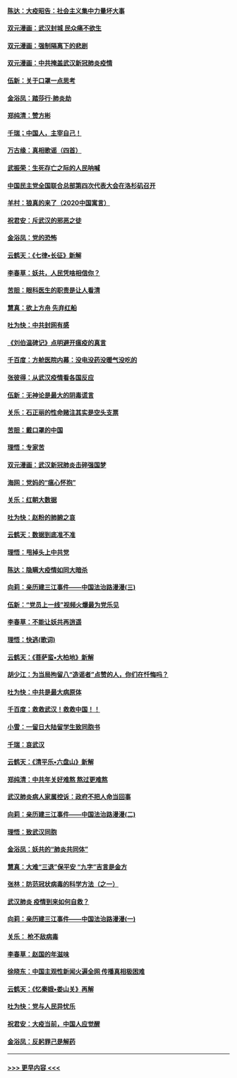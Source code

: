 #### [陈达：大疫昭告：社会主义集中力量坏大事](../pages/nsc993/n11859419.md?t=02111733) 
#### [双元漫画：武汉封城 民众痛不欲生](../pages/nsc993/n11859287.md?t=02111733) 
#### [双元漫画：强制隔离下的悲剧](../pages/nsc993/n11859244.md?t=02111733) 
#### [双元漫画：中共掩盖武汉新冠肺炎疫情](../pages/nsc993/n11858249.md?t=02111733) 
#### [伍新：关于口罩一点思考](../pages/nsc993/n11859195.md?t=02111733) 
#### [金浴凤：踏莎行‧肺炎劫](../pages/nsc993/n11858227.md?t=02111733) 
#### [郑纯清：赞方彬](../pages/nsc993/n11856803.md?t=02111733) 
#### [千瑞；中国人，主宰自己！](../pages/nsc993/n11856793.md?t=02111733) 
#### [万古缘：真相歌谣（四首）](../pages/nsc993/n11856263.md?t=02111733) 
#### [武振荣：生死存亡之际的人民呐喊](../pages/nsc993/n11856256.md?t=02111733) 
#### [中国民主党全国联合总部第四次代表大会在洛杉矶召开](../pages/nsc993/n11856344.md?t=02111733) 
#### [羊村：狼真的来了（2020中国寓言）](../pages/nsc993/n11856229.md?t=02111733) 
#### [祝君安：斥武汉的邪恶之徒](../pages/nsc993/n11855861.md?t=02111733) 
#### [金浴凤：党的恐怖](../pages/nsc993/n11855849.md?t=02111733) 
#### [云鹤天：《七律▪长征》新解](../pages/nsc993/n11855479.md?t=02111733) 
#### [李春草：妖共，人民凭啥相信你？](../pages/nsc993/n11855196.md?t=02111733) 
#### [苦胆：眼科医生的职责是让人看清](../pages/nsc993/n11853840.md?t=02111733) 
#### [慧真：欲上方舟 先弃红船](../pages/nsc993/n11853483.md?t=02111733) 
#### [吐为快：中共封网有感](../pages/nsc993/n11852575.md?t=02111733) 
#### [《刘伯温碑记》点明避开瘟疫的真言](../pages/nsc993/n11852128.md?t=02111733) 
#### [千百度：方舱医院内幕：没电没药没暖气没吃的](../pages/nsc993/n11850211.md?t=02111733) 
#### [张彼得：从武汉疫情看各国反应](../pages/nsc993/n11850102.md?t=02111733) 
#### [伍新：无神论是最大的阴毒谎言](../pages/nsc993/n11846129.md?t=02111733) 
#### [关乐：石正丽的性命赌注其实是空头支票](../pages/nsc993/n11846109.md?t=02111733) 
#### [苦胆：戴口罩的中国](../pages/nsc993/n11845576.md?t=02111733) 
#### [理悟：专家苦](../pages/nsc993/n11845564.md?t=02111733) 
#### [双元漫画：武汉新冠肺炎击碎强国梦](../pages/nsc993/n11843320.md?t=02111733) 
#### [海网：党妈的“瘟心怀抱”](../pages/nsc993/n11840740.md?t=02111733) 
#### [关乐：红朝大数据](../pages/nsc993/n11840675.md?t=02111733) 
#### [吐为快：赵粉的肺腑之哀](../pages/nsc993/n11840618.md?t=02111733) 
#### [云鹤天：数据到底准不准](../pages/nsc993/n11840325.md?t=02111733) 
#### [理悟：甩掉头上中共党](../pages/nsc993/n11838826.md?t=02111733) 
#### [陈达：隐瞒大疫情如同大暗杀](../pages/nsc993/n11838771.md?t=02111733) 
#### [向莉：亲历建三江事件——中国法治路漫漫(三)](../pages/nsc993/n11831825.md?t=02111733) 
#### [伍新：“党员上一线”视频火爆最为党乐见](../pages/nsc993/n11838200.md?t=02111733) 
#### [李春草：不能让妖共再逍遥](../pages/nsc993/n11838102.md?t=02111733) 
#### [理悟：快逃(歌词)](../pages/nsc993/n11838083.md?t=02111733) 
#### [云鹤天：《菩萨蛮▪大柏地》新解](../pages/nsc993/n11838059.md?t=02111733) 
#### [胡少江：为当局拘留八“造谣者”点赞的人，你们在忏悔吗？](../pages/nsc993/n11836801.md?t=02111733) 
#### [吐为快：中共是最大病原体](../pages/nsc993/n11836748.md?t=02111733) 
#### [千百度：救救武汉！救救中国！！](../pages/nsc993/n11836145.md?t=02111733) 
#### [小雪：一留日大陆留学生致同胞书](../pages/nsc993/n11834624.md?t=02111733) 
#### [千瑞：哀武汉](../pages/nsc993/n11833647.md?t=02111733) 
#### [云鹤天：《清平乐▪六盘山》新解](../pages/nsc993/n11833611.md?t=02111733) 
#### [郑纯清：中共年关好难熬 熬过更难熬](../pages/nsc993/n11833489.md?t=02111733) 
#### [武汉肺炎病人家属控诉：政府不把人命当回事](../pages/nsc993/n11833205.md?t=02111733) 
#### [向莉：亲历建三江事件——中国法治路漫漫(二)](../pages/nsc993/n11829102.md?t=02111733) 
#### [理悟：致武汉同胞](../pages/nsc993/n11831522.md?t=02111733) 
#### [金浴凤：妖共的“肺炎共同体”](../pages/nsc993/n11829448.md?t=02111733) 
#### [慧真：大难“三退”保平安 “九字”吉言是金方](../pages/nsc993/n11829501.md?t=02111733) 
#### [张林：防范冠状病毒的科学方法（之一）](../pages/nsc993/n11828618.md?t=02111733) 
#### [武汉肺炎 疫情到来如何自救？](../pages/nsc993/n11827632.md?t=02111733) 
#### [向莉：亲历建三江事件——中国法治路漫漫(一)](../pages/nsc993/n11827190.md?t=02111733) 
#### [关乐： 枪不敌病毒](../pages/nsc993/n11826746.md?t=02111733) 
#### [李春草：赵国的年滋味](../pages/nsc993/n11826321.md?t=02111733) 
#### [徐晓东：中国主观性新闻火遍全网 传播真相极困难](../pages/nsc993/n11826508.md?t=02111733) 
#### [云鹤天：《忆秦娥▪娄山关》再解](../pages/nsc993/n11824682.md?t=02111733) 
#### [吐为快：党与人民异忧乐](../pages/nsc993/n11824660.md?t=02111733) 
#### [祝君安：大疫当前，中国人应觉醒](../pages/nsc993/n11821946.md?t=02111733) 
#### [金浴凤：反躬罪己是解药](../pages/nsc993/n11820280.md?t=02111733) 

----
#### [ >>> 更早内容 <<< ](../indexes/nsc993-earlier.md)
